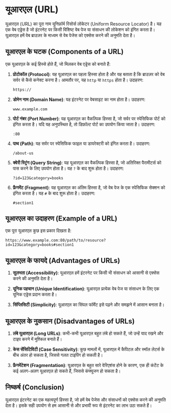
# यूआरएल (URL)

यूआरएल (URL) का पूरा नाम यूनिफ़ॉर्म रिसोर्स लोकेटर (Uniform Resource Locator) है। यह एक वेब एड्रेस है जो इंटरनेट पर किसी विशिष्ट वेब पेज या संसाधन की लोकेशन को इंगित करता है। यूआरएल हमें वेब ब्राउज़र के माध्यम से वेब पेजेस को एक्सेस करने की अनुमति देता है।

## यूआरएल के घटक (Components of a URL)

एक यूआरएल के कई हिस्से होते हैं, जो मिलकर वेब एड्रेस को बनाते हैं:

1. **प्रोटोकॉल (Protocol)**: यह यूआरएल का पहला हिस्सा होता है और यह बताता है कि ब्राउज़र को वेब सर्वर से कैसे कनेक्ट करना है। आमतौर पर, यह `http` या `https` होता है। उदाहरण:

   ```markdown
   https://
   ```

2. **डोमेन नाम (Domain Name)**: यह इंटरनेट पर वेबसाइट का नाम होता है। उदाहरण:
   ```
   www.example.com
   ```

3. **पोर्ट नंबर (Port Number)**: यह यूआरएल का वैकल्पिक हिस्सा है, जो सर्वर पर स्पेसिफिक पोर्ट को इंगित करता है। यदि यह अनुपस्थित है, तो डिफ़ॉल्ट पोर्ट का उपयोग किया जाता है। उदाहरण:
   ```
   :80
   ```

4. **पाथ (Path)**: यह सर्वर पर स्पेसिफिक फाइल या डायरेक्टरी को इंगित करता है। उदाहरण:
   ```
   /about-us
   ```

5. **क्वेरी स्ट्रिंग (Query String)**: यह यूआरएल का वैकल्पिक हिस्सा है, जो अतिरिक्त पैरामीटर्स को पास करने के लिए उपयोग होता है। यह `?` के बाद शुरू होता है। उदाहरण:
   ```
   ?id=123&category=books
   ```

6. **फ्रैगमेंट (Fragment)**: यह यूआरएल का अंतिम हिस्सा है, जो वेब पेज के एक स्पेसिफिक सेक्शन को इंगित करता है। यह `#` के बाद शुरू होता है। उदाहरण:
   ```
   #section1
   ```

## यूआरएल का उदाहरण (Example of a URL)

एक पूरा यूआरएल कुछ इस प्रकार दिखता है:
```
https://www.example.com:80/path/to/resource?id=123&category=books#section1
```

## यूआरएल के फायदे (Advantages of URLs)

1. **सुलभता (Accessibility)**: यूआरएल हमें इंटरनेट पर किसी भी संसाधन को आसानी से एक्सेस करने की अनुमति देता है।
   
2. **यूनिक पहचान (Unique Identification)**: यूआरएल प्रत्येक वेब पेज या संसाधन के लिए एक यूनिक एड्रेस प्रदान करता है।
   
3. **सिंप्लिसिटी (Simplicity)**: यूआरएल का सिंपल फॉर्मेट इसे पढ़ने और समझने में आसान बनाता है।

## यूआरएल के नुकसान (Disadvantages of URLs)

1. **लंबे यूआरएल (Long URLs)**: कभी-कभी यूआरएल बहुत लंबे हो सकते हैं, जो उन्हें याद रखने और टाइप करने में मुश्किल बनाते हैं।
   
2. **केस सेंसिटिविटी (Case Sensitivity)**: कुछ मामलों में, यूआरएल में कैपिटल और स्मॉल लेटर्स के बीच अंतर हो सकता है, जिससे गलत टाइपिंग हो सकती है।
   
3. **फ्रैगमेंटेशन (Fragmentation)**: यूआरएल के बहुत सारे वेरिएशंस होने के कारण, एक ही कंटेंट के कई अलग-अलग यूआरएल हो सकते हैं, जिससे कंफ्यूजन हो सकता है।

## निष्कर्ष (Conclusion)

यूआरएल इंटरनेट का एक महत्वपूर्ण हिस्सा है, जो हमें वेब पेजेस और संसाधनों को एक्सेस करने की अनुमति देता है। इसके सही उपयोग से हम आसानी से और प्रभावी रूप से इंटरनेट का लाभ उठा सकते हैं।
```
